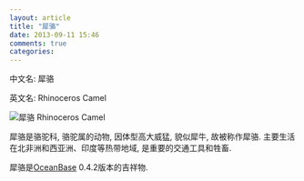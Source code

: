```yaml
---
layout: article
title: "犀骆"
date: 2013-09-11 15:46
comments: true
categories: 
---
```


  中文名: 犀骆

  英文名: Rhinoceros Camel

  ![](/images/2013/rhinoceros_camel.jpg "犀骆 Rhinoceros Camel")

  犀骆是骆驼科, 骆驼属的动物, 因体型高大威猛, 貌似犀牛, 故被称作犀骆. 主要生活在北非洲和西亚洲、印度等热带地域, 是重要的交通工具和牲畜. 

  犀骆是[OceanBase]( http://alibaba.github.io/oceanbase/ "OceanBase") 0.4.2版本的吉祥物.

